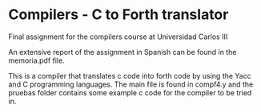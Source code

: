 # Compilers - C to Forth translator

Final assignment for the compilers course at Universidad Carlos III

An extensive report of the assignment in Spanish can be found in the memoria.pdf file.

This is a compiler that translates c code into forth code by using the Yacc and C programming languages. The main file is found in compf4.y and the pruebas folder contains some example c code for the compiler to be tried in.